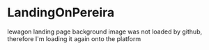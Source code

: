 # LandingOnPereira
lewagon landing page
background image was not loaded by github, therefore I'm loading it again onto the platform
